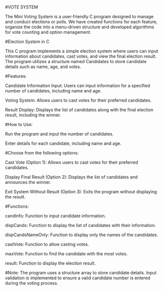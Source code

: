 
#VOTE SYSTEM 

The Mini Voting System is a user-friendly C program designed to manage and conduct elections or
polls. We have created functions for each feature, organize the code into a menu-driven structure 
and developed algorithms for vote counting and option management.


#Election System in C

This C program implements a simple election system where users can input information about candidates, cast votes, and view the final election result. The program utilizes a structure named Candidates to store candidate details such as name, age, and votes.


#Features:

Candidate Information Input: Users can input information for a specified number of candidates, including name and age.

Voting System: Allows users to cast votes for their preferred candidates.

Result Display: Displays the list of candidates along with the final election result, including the winner.


#How to Use:

Run the program and input the number of candidates.

Enter details for each candidate, including name and age.


#Choose from the following options:

Cast Vote (Option 1): Allows users to cast votes for their preferred candidates.

Display Final Result (Option 2): Displays the list of candidates and announces the winner.

Exit System Without Result (Option 3): Exits the program without displaying the result.




#Functions:

candInfo: Function to input candidate information.

dispCands: Function to display the list of candidates with their information.

dispCandsNameOnly: Function to display only the names of the candidates.

castVote: Function to allow casting votes.

maxVote: Function to find the candidate with the most votes.

result: Function to display the election result.




#Note:
The program uses a structure array to store candidate details.
Input validation is implemented to ensure a valid candidate number is entered during the voting process.


